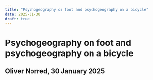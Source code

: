 ```yaml
---
title: "Psychogeography on foot and psychogeography on a bicycle"
date: 2025-01-30
draft: true
---
```


# Psychogeography on foot and psychogeography on a bicycle
## Oliver Norred, 30 January 2025

